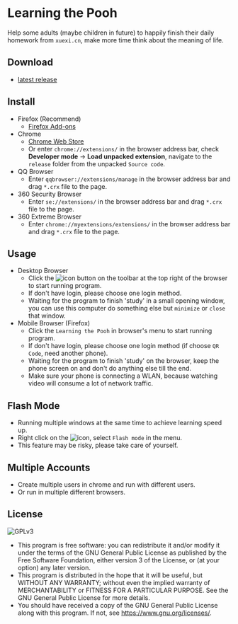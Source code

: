 # Learning the Pooh
Help some adults (maybe children in future) to happily finish their daily homework from `xuexi.cn`, make more time think about the meaning of life.

## Download
* [latest release](https://github.com/CN1984/LearningThePooh/releases)

## Install
* Firefox (Recommend)
  * [Firefox Add-ons](https://addons.mozilla.org/zh-CN/firefox/addon/%E5%AD%A6%E4%B9%A0%E5%B0%8F%E7%86%8A)
* Chrome
  * [Chrome Web Store](https://chrome.google.com/webstore/detail/idnlblbfphcnipfoonolpfgglnaeodml)
  * Or enter `chrome://extensions/` in the browser address bar, check **Developer mode** -> **Load unpacked extension**, navigate to the `release` folder from the unpacked `Source code`.
* QQ Browser
  * Enter `qqbrowser://extensions/manage` in the browser address bar and drag `*.crx` file to the page.
* 360 Security Browser
  * Enter `se://extensions/` in the browser address bar and drag `*.crx` file to the page.
* 360 Extreme Browser
  * Enter `chrome://myextensions/extensions/` in the browser address bar and drag `*.crx` file to the page.

## Usage
* Desktop Browser
  * Click the ![icon](https://github.com/CN1984/LearningThePooh/raw/master/release/img/16.png) button on the toolbar at the top right of the browser to start running program.
  * If don't have login, please choose one login method.
  * Waiting for the program to finish 'study' in a small opening window, you can use this computer do something else but `minimize` or `close` that window.
* Mobile Browser (Firefox)
  * Click the `Learning the Pooh` in browser's menu to start running program.
  * If don't have login, please choose one login method (if choose `QR Code`, need another phone).
  * Waiting for the program to finish 'study' on the browser, keep the phone screen on and don't do anything else till the end.
  * Make sure your phone is connecting a WLAN, because watching video will consume a lot of network traffic.

## Flash Mode
* Running multiple windows at the same time to achieve learning speed up.
* Right click on the ![icon](https://github.com/CN1984/LearningThePooh/raw/master/release/img/16.png), select `Flash mode` in the menu.
* This feature may be risky, please take care of yourself.

## Multiple Accounts
* Create multiple users in chrome and run with different users.
* Or run in multiple different browsers.

## License
![GPLv3](https://www.gnu.org/graphics/gplv3-with-text-136x68.png)
* This program is free software: you can redistribute it and/or modify it under the terms of the GNU General Public License as published by the Free Software Foundation, either version 3 of the License, or (at your option) any later version.
* This program is distributed in the hope that it will be useful, but WITHOUT ANY WARRANTY; without even the implied warranty of MERCHANTABILITY or FITNESS FOR A PARTICULAR PURPOSE.  See the GNU General Public License for more details.
* You should have received a copy of the GNU General Public License along with this program.  If not, see <https://www.gnu.org/licenses/>.
